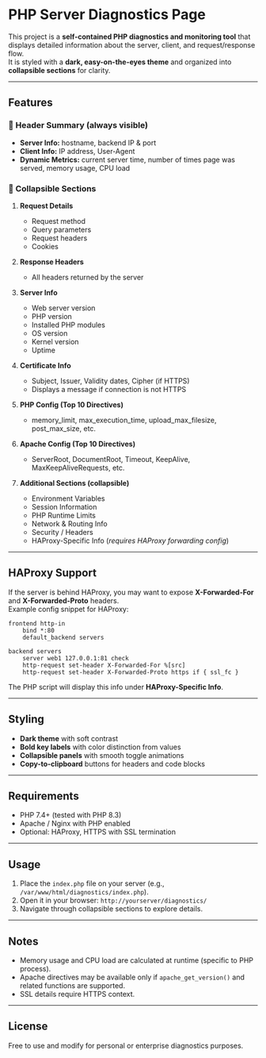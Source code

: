 
# PHP Server Diagnostics Page

This project is a **self-contained PHP diagnostics and monitoring tool** that displays detailed information about the server, client, and request/response flow.  
It is styled with a **dark, easy-on-the-eyes theme** and organized into **collapsible sections** for clarity.

---

## Features

### 🔹 Header Summary (always visible)
- **Server Info:** hostname, backend IP & port
- **Client Info:** IP address, User-Agent
- **Dynamic Metrics:** current server time, number of times page was served, memory usage, CPU load

### 🔹 Collapsible Sections
1. **Request Details**
   - Request method
   - Query parameters
   - Request headers
   - Cookies

2. **Response Headers**  
   - All headers returned by the server

3. **Server Info**
   - Web server version
   - PHP version
   - Installed PHP modules
   - OS version
   - Kernel version
   - Uptime

4. **Certificate Info**
   - Subject, Issuer, Validity dates, Cipher (if HTTPS)
   - Displays a message if connection is not HTTPS

5. **PHP Config (Top 10 Directives)**  
   - memory_limit, max_execution_time, upload_max_filesize, post_max_size, etc.

6. **Apache Config (Top 10 Directives)**  
   - ServerRoot, DocumentRoot, Timeout, KeepAlive, MaxKeepAliveRequests, etc.

7. **Additional Sections (collapsible)**  
   - Environment Variables  
   - Session Information  
   - PHP Runtime Limits  
   - Network & Routing Info  
   - Security / Headers  
   - HAProxy-Specific Info (*requires HAProxy forwarding config*)

---

## HAProxy Support

If the server is behind HAProxy, you may want to expose **X-Forwarded-For** and **X-Forwarded-Proto** headers.  
Example config snippet for HAProxy:

```haproxy
frontend http-in
    bind *:80
    default_backend servers

backend servers
    server web1 127.0.0.1:81 check
    http-request set-header X-Forwarded-For %[src]
    http-request set-header X-Forwarded-Proto https if { ssl_fc }
```

The PHP script will display this info under **HAProxy-Specific Info**.

---

## Styling

- **Dark theme** with soft contrast
- **Bold key labels** with color distinction from values
- **Collapsible panels** with smooth toggle animations
- **Copy-to-clipboard** buttons for headers and code blocks

---

## Requirements

- PHP 7.4+ (tested with PHP 8.3)
- Apache / Nginx with PHP enabled
- Optional: HAProxy, HTTPS with SSL termination

---

## Usage

1. Place the `index.php` file on your server (e.g., `/var/www/html/diagnostics/index.php`).
2. Open it in your browser: `http://yourserver/diagnostics/`
3. Navigate through collapsible sections to explore details.

---

## Notes

- Memory usage and CPU load are calculated at runtime (specific to PHP process).
- Apache directives may be available only if `apache_get_version()` and related functions are supported.
- SSL details require HTTPS context.

---

## License

Free to use and modify for personal or enterprise diagnostics purposes.

